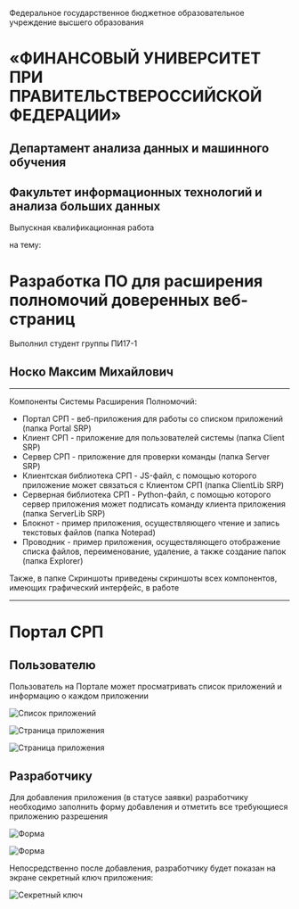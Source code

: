 Федеральное государственное бюджетное образовательное учреждение высшего образования

# «ФИНАНСОВЫЙ УНИВЕРСИТЕТ ПРИ ПРАВИТЕЛЬСТВЕРОССИЙСКОЙ ФЕДЕРАЦИИ» 

## Департамент анализа данных и машинного обучения

## Факультет информационных технологий и анализа больших данных

Выпускная квалификационная работа

на тему:

# Разработка ПО для расширения полномочий доверенных веб-страниц

Выполнил студент группы ПИ17-1

## Носко Максим Михайлович

---

Компоненты Системы Расширения Полномочий:
* Портал СРП - веб-приложения для работы со списком приложений (папка Portal SRP)
* Клиент СРП - приложение для пользователей системы (папка Client SRP)
* Сервер СРП - приложение для проверки команды (папка Server SRP)
* Клиентская библиотека СРП - JS-файл, с помощью которого приложение может связаться с Клиентом СРП (папка ClientLib SRP)
* Серверная библиотека СРП - Python-файл, с помощью которого сервер приложения может подписать команду клиента приложения (папка ServerLib SRP)
* Блокнот - пример приложения, осуществляющего чтение и запись текстовых файлов (папка Notepad)
* Проводник - пример приложения, осуществляющего отображение списка файлов, переименование, удаление, а также создание папок (папка Explorer)

Также, в папке Скриншоты приведены скриншоты всех компонентов, имеющих графический интерфейс, в работе

---

# Портал СРП

## Пользователю

Пользователь на Портале может просматривать список приложений и информацию о каждом приложении

![Список приложений](https://github.com/MaximNosko/VKR_SRP/blob/main/Скриншоты%20с%20подписями/Портал%20СРП/Портал%20список%20приложений.png?raw=true)

![Страница приложения](https://github.com/MaximNosko/VKR_SRP/blob/main/Скриншоты/Портал%20СРП/Портал%20карточка%20условоного%20приложения%201.png?raw=true)

![Страница приложения](https://github.com/MaximNosko/VKR_SRP/blob/main/Скриншоты/Портал%20СРП/Портал%20карточка%20условоного%20приложения%202.png?raw=true)

## Разработчику

Для добавления приложения (в статусе заявки) разработчику необходимо заполнить форму добавления и отметить все требующиеся приложению разрешения

![Форма](https://github.com/MaximNosko/VKR_SRP/blob/main/Скриншоты/Портал%20СРП/Портал%20анкета%201.png?raw=true)

![Форма](https://github.com/MaximNosko/VKR_SRP/blob/main/Скриншоты/Портал%20СРП/Портал%20анкета%202.png?raw=true)

Непосредственно после добавления, разработчику будет показан на экране секретный ключ приложения:

![Секретный ключ](https://github.com/MaximNosko/VKR_SRP/blob/main/Скриншоты/Портал%20СРП/Портал%20секретный%20ключ.png?raw=true)

